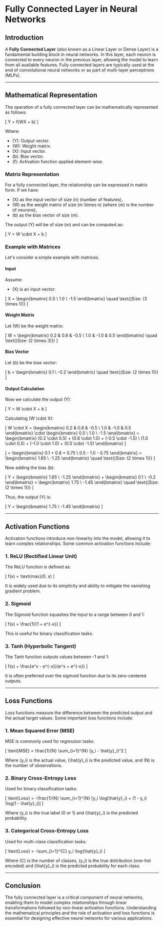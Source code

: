 # Fully Connected Layer in Neural Networks

## Introduction

A **Fully Connected Layer** (also known as a Linear Layer or Dense Layer) is a fundamental building block in neural networks. In this layer, each neuron is connected to every neuron in the previous layer, allowing the model to learn from all available features. Fully connected layers are typically used at the end of convolutional neural networks or as part of multi-layer perceptrons (MLPs).

---

## Mathematical Representation

The operation of a fully connected layer can be mathematically represented as follows:

\[
Y = f(WX + b)
\]

Where:

- \(Y\): Output vector.
- \(W\): Weight matrix.
- \(X\): Input vector.
- \(b\): Bias vector.
- \(f\): Activation function applied element-wise.

### Matrix Representation

For a fully connected layer, the relationship can be expressed in matrix form. If we have:

- \(X\) as the input vector of size \(n\) (number of features),
- \(W\) as the weight matrix of size \(m \times n\) (where \(m\) is the number of neurons),
- \(b\) as the bias vector of size \(m\).

The output \(Y\) will be of size \(m\) and can be computed as:

\[
Y = W \cdot X + b
\]

### Example with Matrices

Let's consider a simple example with matrices.

#### Input

Assume:

- \(X\) is an input vector:

\[
X = \begin{bmatrix} 0.5 \\ 1.0 \\ -1.5 \end{bmatrix} \quad \text{(Size: \(3 \times 1\))}
\]

#### Weight Matrix

Let \(W\) be the weight matrix:

\[
W = \begin{bmatrix} 0.2 & 0.8 & -0.5 \\ 1.0 & -1.0 & 0.5 \end{bmatrix} \quad \text{(Size: \(2 \times 3\))}
\]

#### Bias Vector

Let \(b\) be the bias vector:

\[
b = \begin{bmatrix} 0.1 \\ -0.2 \end{bmatrix} \quad \text{(Size: \(2 \times 1\))}
\]

#### Output Calculation

Now we calculate the output \(Y\):

\[
Y = W \cdot X + b
\]

Calculating \(W \cdot X\):

\[
W \cdot X = \begin{bmatrix} 0.2 & 0.8 & -0.5 \\ 1.0 & -1.0 & 0.5 \end{bmatrix} \cdot \begin{bmatrix} 0.5 \\ 1.0 \\ -1.5 \end{bmatrix} = \begin{bmatrix} (0.2 \cdot 0.5) + (0.8 \cdot 1.0) + (-0.5 \cdot -1.5) \\ (1.0 \cdot 0.5) + (-1.0 \cdot 1.0) + (0.5 \cdot -1.5) \end{bmatrix}
\]

\[
= \begin{bmatrix} 0.1 + 0.8 + 0.75 \\ 0.5 - 1.0 - 0.75 \end{bmatrix} = \begin{bmatrix} 1.65 \\ -1.25 \end{bmatrix} \quad \text{(Size: \(2 \times 1\))}
\]

Now adding the bias \(b\):

\[
Y = \begin{bmatrix} 1.65 \\ -1.25 \end{bmatrix} + \begin{bmatrix} 0.1 \\ -0.2 \end{bmatrix} = \begin{bmatrix} 1.75 \\ -1.45 \end{bmatrix} \quad \text{(Size: \(2 \times 1\))}
\]

Thus, the output \(Y\) is:

\[
Y = \begin{bmatrix} 1.75 \\ -1.45 \end{bmatrix}
\]

---

## Activation Functions

Activation functions introduce non-linearity into the model, allowing it to learn complex relationships. Some common activation functions include:

### 1. ReLU (Rectified Linear Unit)

The ReLU function is defined as:

\[
f(x) = \text{max}(0, x)
\]

It is widely used due to its simplicity and ability to mitigate the vanishing gradient problem.

### 2. Sigmoid

The Sigmoid function squashes the input to a range between 0 and 1:

\[
f(x) = \frac{1}{1 + e^{-x}}
\]

This is useful for binary classification tasks.

### 3. Tanh (Hyperbolic Tangent)

The Tanh function outputs values between -1 and 1:

\[
f(x) = \frac{e^x - e^{-x}}{e^x + e^{-x}}
\]

It is often preferred over the sigmoid function due to its zero-centered outputs.

---

## Loss Functions

Loss functions measure the difference between the predicted output and the actual target values. Some important loss functions include:

### 1. Mean Squared Error (MSE)

MSE is commonly used for regression tasks:

\[
\text{MSE} = \frac{1}{N} \sum\_{i=1}^{N} (y_i - \hat{y}\_i)^2
\]

Where \(y_i\) is the actual value, \(\hat{y}\_i\) is the predicted value, and \(N\) is the number of observations.

### 2. Binary Cross-Entropy Loss

Used for binary classification tasks:

\[
\text{Loss} = -\frac{1}{N} \sum\_{i=1}^{N} [y_i \log(\hat{y}_i) + (1 - y_i) \log(1 - \hat{y}_i)]
\]

Where \(y_i\) is the true label (0 or 1) and \(\hat{y}\_i\) is the predicted probability.

### 3. Categorical Cross-Entropy Loss

Used for multi-class classification tasks:

\[
\text{Loss} = -\sum\_{i=1}^{C} y_i \log(\hat{y}\_i)
\]

Where \(C\) is the number of classes, \(y_i\) is the true distribution (one-hot encoded) and \(\hat{y}\_i\) is the predicted probability for each class.

---

## Conclusion

The fully connected layer is a critical component of neural networks, enabling them to model complex relationships through linear transformations followed by non-linear activation functions. Understanding the mathematical principles and the role of activation and loss functions is essential for designing effective neural networks for various applications.
